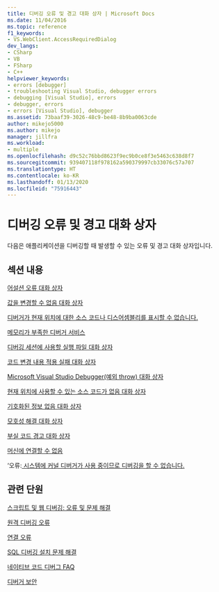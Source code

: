 ```yaml
---
title: 디버깅 오류 및 경고 대화 상자 | Microsoft Docs
ms.date: 11/04/2016
ms.topic: reference
f1_keywords:
- VS.WebClient.AccessRequiredDialog
dev_langs:
- CSharp
- VB
- FSharp
- C++
helpviewer_keywords:
- errors [debugger]
- troubleshooting Visual Studio, debugger errors
- debugging [Visual Studio], errors
- debugger, errors
- errors [Visual Studio], debugger
ms.assetid: 73baaf39-3026-48c9-be48-8b9ba0063cde
author: mikejo5000
ms.author: mikejo
manager: jillfra
ms.workload:
- multiple
ms.openlocfilehash: d9c52c76bbd8623f9ec9b0ce8f3e5463c638d8f7
ms.sourcegitcommit: 939407118f978162a590379997cb33076c57a707
ms.translationtype: HT
ms.contentlocale: ko-KR
ms.lasthandoff: 01/13/2020
ms.locfileid: "75916443"
---
```

# <a name="debugging-errors-and-warning-dialog-boxes"></a>디버깅 오류 및 경고 대화 상자
다음은 애플리케이션을 디버깅할 때 발생할 수 있는 오류 및 경고 대화 상자입니다.

## <a name="in-this-section"></a>섹션 내용
 [어설션 오류 대화 상자](../debugger/assertion-failed-dialog-box.md)

 [값을 변경할 수 없음 대화 상자](../debugger/cannot-change-value-dialog-box.md)

 [디버거가 현재 위치에 대한 소스 코드나 디스어셈블리를 표시할 수 없습니다.](../debugger/debugger-cannot-display-source-code-or-disassembly.md)
 
 [메모리가 부족한 디버거 서비스](../debugger/error-debugger-services-no-memory.md)

 [디버깅 세션에 사용할 실행 파일 대화 상자](../debugger/executable-for-debugging-session-dialog-box.md)

 [코드 변경 내용 적용 실패 대화 상자](../debugger/edit-and-continue-dialog-box-cpp.md)

 [Microsoft Visual Studio Debugger(예외 throw) 대화 상자](../debugger/microsoft-visual-studio-debugger-exception-thrown-dialog-box.md)

 [현재 위치에 사용할 수 있는 소스 코드가 없음 대화 상자](../debugger/no-source-available.md)

 [기호화된 정보 없음 대화 상자](https://msdn.microsoft.com/library/18de4888-9cca-4059-a165-48b135fee4c9)

 [모호성 해결 대화 상자](../debugger/resolve-ambiguity-dialog-box.md)

 [부실 코드 경고 대화 상자](../debugger/stale-code-warning-dialog-box.md)

 [머신에 연결할 수 없음](../debugger/error-unable-to-connect-to-the-machine-name-the-machine-cannot-be-found-on-the-network.md)

 ‘오류:[ 시스템에 커널 디버거가 사용 중이므로 디버깅을 할 수 없습니다.](../debugger/error-debugging-isn-t-possible-because-a-kernel-debugger-is-enabled-on-the-system.md)

## <a name="related-sections"></a>관련 단원
 [스크립트 및 웹 디버깅: 오류 및 문제 해결](../debugger/debugging-web-applications-errors-and-troubleshooting.md)

 [원격 디버깅 오류](../debugger/remote-debugging-errors-and-troubleshooting.md)

 [연결 오류](/previous-versions/visualstudio/visual-studio-2010/8dbb3we5(v=vs.100))

 [SQL 디버깅 설치 문제 해결](/previous-versions/visualstudio/visual-studio-2010/s7ahaxtd(v=vs.100))

 [네이티브 코드 디버그 FAQ](../debugger/debugging-native-code-faqs.md)

 [디버거 보안](../debugger/debugger-security.md)